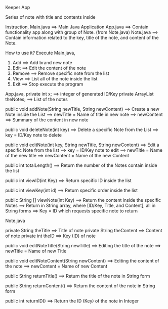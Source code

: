 Keeper App

Series of note with title and contents inside

Instruction,
Main.java ==> Main Java Application
App.java ==> Contain functionality app along with group of Note. (from Note.java)
Note.java ==> Contain information related to the key, title of the note, and content of the Note.

How to use it?
Execute Main.java,
1. Add ==> Add brand new note
2. Edit ==> Edit the content of the note
3. Remove ==> Remove specific note from the list
4. View ==> List all of the note inside the list
5. Exit ==> Stop execute the program

App.java,
private int x; ==> integer of generated ID/Key
private ArrayList<Note> theNotes; ==> List of the notes

public void addNote(String newTitle, String newContent)
==> Create a new Note inside the List
==> newTitle = Name of title in new note
==> newContent ==> Summary of the content in new note

public void deleteNote(int key)
==> Delete a specific Note from the List
==> key = ID/Key note to delete

public void editNote(int key, String newTitle, String newContent)
==> Edit a specific Note from the list
==> key = ID/Key note to edit
==> newTitle = Name of the new title
==> newContent = Name of the new Content

public int totalLength()
==> Return the number of the Notes contain inside the list

public int viewID(int Key)
==> Return specific ID inside the list

public int viewKey(int id)
==> Return specific order inside the list

public String [] viewNote(int Key)
==> Return the content inside the specific Notes
==> Return in String array, where [ID/Key, Title, and Content], all in String forms
==> Key = ID which requests specific note to return

Note.java

private String theTitle ==> Title of note
private String theContent ==> Content of note
private int theID ==> Key (ID) of note

public void editNoteTitle(String newTitle)
==> Editing the title of the note
==> newTitle = Name of new Title

public void editNoteContent(String newContent)
==> Editing the content of the note
==> newContent = Name of new Content

public String returnTitle()
==> Return the title of the note in String form

public String returnContent()
==> Return the content of the note in String form

public int returnID()
==> Return the ID (Key) of the note in Integer
